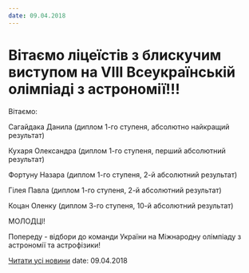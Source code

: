 ```yaml
---
date: 09.04.2018
---
```

# Вітаємо ліцеїстів з блискучим виступом на  VIІІ Всеукраїнській олімпіаді  з астрономії!!!

Вітаємо:

Сагайдака Данила (диплом 1-го ступеня, абсолютно найкращий результат)

Кухаря Олександра (диплом 1-го ступеня, перший абсолютний результат)

Фортуну Назара (диплом 1-го ступеня, 2-й абсолютний результат)

Гілея Павла (диплом 1-го ступеня, 2-й абсолютний результат)

Коцан Оленку (диплом 3-го ступеня, 10-й абсолютний результат)

МОЛОДЦІ!

Попереду - відбори до команди України на Міжнародну олімпіаду з астрономії та астрофізики!

[Читати усі новини](/news)
date: 09.04.2018
